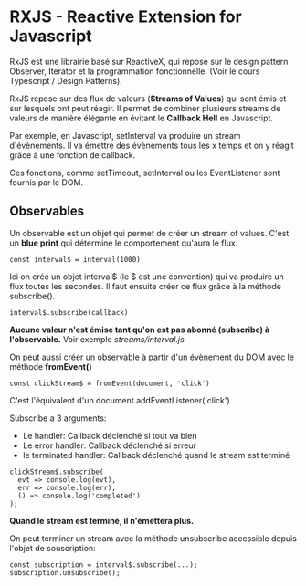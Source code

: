 # RXJS - Reactive Extension for Javascript

RxJS est une librairie basé sur ReactiveX, qui repose sur le design pattern Observer, Iterator et la programmation fonctionnelle. (Voir le cours Typescript / Design Patterns).

RxJS repose sur des flux de valeurs (**Streams of Values**) qui sont émis et sur lesquels ont peut réagir. Il permet de combiner plusieurs streams de valeurs de manière élégante en évitant le **Callback Hell** en Javascript.

Par exemple, en Javascript, setInterval va produire un stream d'évènements. Il va émettre des évènements tous les x temps et on y réagit grâce à une fonction de callback.

Ces fonctions, comme setTimeout, setInterval ou les EventListener sont fournis par le DOM.

## Observables

Un observable est un objet qui permet de créer un stream of values. C'est un **blue print** qui détermine le comportement qu'aura le flux.

`const interval$ = interval(1000)`

Ici on créé un objet interval$ (le $ est une convention) qui va produire un flux toutes les secondes.
Il faut ensuite créer ce flux grâce à la méthode subscribe().

`interval$.subscribe(callback)`

**Aucune valeur n'est émise tant qu'on est pas abonné (subscribe) à l'observable.**
Voir exemple _streams/interval.js_

On peut aussi créer un observable à partir d'un évènement du DOM avec le méthode **fromEvent()**

`const clickStream$ = fromEvent(document, 'click')`

C'est l'équivalent d'un document.addEventListener('click')

Subscribe a 3 arguments:

- Le handler: Callback déclenché si tout va bien
- Le error handler: Callback déclenché si erreur
- le terminated handler: Callback déclenché quand le stream est terminé

```
clickStream$.subscribe(
  evt => console.log(evt),
  err => console.log(err),
  () => console.log('completed')
);
```

**Quand le stream est terminé, il n'émettera plus.**

On peut terminer un stream avec la méthode unsubscribe accessible depuis l'objet de souscription:

```
const subscription = interval$.subscribe(...);
subscription.unsubscribe();
```
